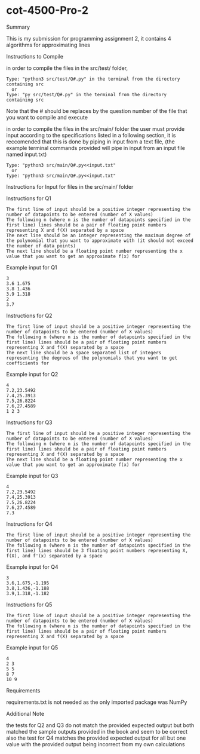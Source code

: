 # cot-4500-Pro-2
Summary
  
  This is my submission for programming assignment 2, it contains 4 algorithms for approximating lines

Instructions to Compile
  
  in order to compile the files in the src/test/ folder, 
    
    Type: "python3 src/test/Q#.py" in the terminal from the directory containing src
      or
    Type: "py src/test/Q#.py" in the terminal from the directory containing src
  Note that the # should be replaces by the question number of the file that you want to compile and execute

  in order to compile the files in the src/main/ folder the user must provide input according to the specifications listed in a following section, 
  it is reccomended that this is done by piping in input from a text file,
  (the example terminal commands provided will pipe in input from an input file named input.txt)
    
    Type: "python3 src/main/Q#.py<<input.txt"
      or
    Type: "python3 src/main/Q#.py<<input.txt"
Instructions for Input for files in the src/main/ folder
  
  Instructions for Q1
    
    The first line of input should be a positive integer representing the number of datapoints to be entered (number of X values)
    The following n (where n is the number of datapoints specified in the first line) lines should be a pair of floating point numbers representing X and f(X) separated by a space
    The next line should be an integer representing the maximum degree of the polynomial that you want to approximate with (it should not exceed the number of data points)
    The next line should be a floating point number representing the x value that you want to get an approximate f(x) for
  Example input for Q1
    
    3
    3.6 1.675
    3.8 1.436
    3.9 1.318
    2
    3.7
  Instructions for Q2
    
    The first line of input should be a positive integer representing the number of datapoints to be entered (number of X values)
    The following n (where n is the number of datapoints specified in the first line) lines should be a pair of floating point numbers representing X and f(X) separated by a space
    The next line should be a space separated list of integers representing the degrees of the polynomials that you want to get coefficients for
  Example input for Q2
    
    4
    7.2,23.5492
    7.4,25.3913
    7.5,26.8224
    7.6,27.4589
    1 2 3
  Instructions for Q3
    
    The first line of input should be a positive integer representing the number of datapoints to be entered (number of X values)
    The following n (where n is the number of datapoints specified in the first line) lines should be a pair of floating point numbers representing X and f(X) separated by a space
    The next line should be a floating point number representing the x value that you want to get an approximate f(x) for
  Example input for Q3
    
    4
    7.2,23.5492
    7.4,25.3913
    7.5,26.8224
    7.6,27.4589
    7.3
  Instructions for Q4
    
    The first line of input should be a positive integer representing the number of datapoints to be entered (number of X values)
    The following n (where n is the number of datapoints specified in the first line) lines should be 3 floating point numbers representing X, f(X), and f'(x) separated by a space
  Example input for Q4
    
    3
    3.6,1.675,-1.195
    3.8,1.436,-1.188
    3.9,1.318,-1.182
  Instructions for Q5
    
    The first line of input should be a positive integer representing the number of datapoints to be entered (number of X values)
    The following n (where n is the number of datapoints specified in the first line) lines should be a pair of floating point numbers representing X and f(X) separated by a space
  Example input for Q5
    
    4
    2 3
    5 5
    8 7
    10 9
Requirements
  
  requirements.txt is not needed as the only imported package was NumPy

Additional Note
  
  the tests for Q2 and Q3 do not match the provided expected output but both matched the sample outputs provided in the book and seem to be correct
  also the test for Q4 matches the provided expected output for all but one value with the provided output being incorrect from my own calculations
